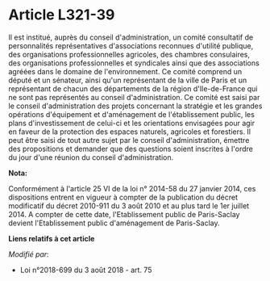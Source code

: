 # Article L321-39

Il est institué, auprès du conseil d'administration, un comité consultatif de personnalités représentatives d'associations
reconnues d'utilité publique, des organisations professionnelles agricoles, des chambres consulaires, des organisations
professionnelles et syndicales ainsi que des associations agréées dans le domaine de l'environnement. Ce comité comprend un
député et un sénateur, ainsi qu'un représentant de la ville de Paris et un représentant de chacun des départements de la
région d'Ile-de-France qui ne sont pas représentés au conseil d'administration. Ce comité est saisi par le conseil
d'administration des projets concernant la stratégie et les grandes opérations d'équipement et d'aménagement de
l'établissement public, les plans d'investissement de celui-ci et les orientations envisagées pour agir en faveur de la
protection des espaces naturels, agricoles et forestiers. Il peut être saisi de tout autre sujet par le conseil
d'administration, émettre des propositions et demander que des questions soient inscrites à l'ordre du jour d'une réunion du
conseil d'administration.

**Nota:**

Conformément à l'article 25 VI de la loi n° 2014-58 du 27 janvier 2014, ces dispositions entrent en vigueur à compter de la
publication du décret modificatif du décret 2010-911 du 3 août 2010 et au plus tard le 1er juillet 2014. A compter de cette
date, l'Etablissement public de Paris-Saclay devient l'Etablissement public d'aménagement de Paris-Saclay.

**Liens relatifs à cet article**

_Modifié par_:

  - Loi n°2018-699 du 3 août 2018 - art. 75
